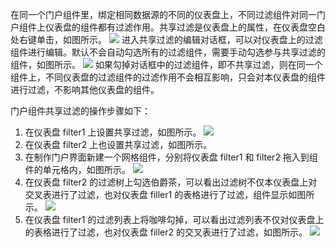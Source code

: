 在同一个门户组件里，绑定相同数据源的不同的仪表盘上，不同过滤组件对同一门户组件上仪表盘的组件都有过滤作用。共享过滤是仪表盘上的属性，在仪表盘空白处右键单击，如图所示。
![](//mc.qcloudimg.com/static/img/823c2d6452bace44b037f15ce0059ac0/image.png)
进入共享过滤的编辑对话框，可以对仪表盘上的过滤组件进行编辑。默认不会自动勾选所有的过滤组件，需要手动勾选参与共享过滤的组件，如图所示。
![](//mc.qcloudimg.com/static/img/7e305c9016f52b513180a18812091bb5/image.png)
如果勾掉对话框中的过滤组件，即不共享过滤，则在同一个组件上，不同仪表盘的过滤组件的过滤作用不会相互影响，只会对本仪表盘的组件进行过滤，不影响其他仪表盘的组件。

门户组件共享过滤的操作步骤如下：
1. 在仪表盘 filter1 上设置共享过滤，如图所示。
![](//mc.qcloudimg.com/static/img/70beeebee9a54d575a987a8f12d5864d/image.png)
2. 在仪表盘 filter2 上也设置共享过滤，如图所示。
3. 在制作门户界面新建一个网格组件，分别将仪表盘 filter1 和 filter2 拖入到组件的单元格内，如图所示。
![](//mc.qcloudimg.com/static/img/91fed3033712039cd7e54b64eaf1ab6b/image.png)
4. 在仪表盘 filter2 的过滤树上勾选伯爵茶，可以看出过滤树不仅本仪表盘上对交叉表进行了过滤，也对仪表盘 filler1 的表格进行了过滤，组件显示如图所示。
![](//mc.qcloudimg.com/static/img/90d98ac4b6c41a73238a61260acd4dde/image.png)
5. 在仪表盘 filter1 的过滤列表上将咖啡勾掉，可以看出过滤列表不仅对仪表盘上的表格进行了过滤，也对仪表盘 filler2 的交叉表进行了过滤，如图所示。
![](//mc.qcloudimg.com/static/img/9331a14ad7e13107ce9ccd9c00369769/image.png)


